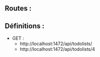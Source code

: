 ## Routes : 

## Définitions : 


- GET : 
  - http://localhost:1472/api/todolists/
  - http://localhost:1472/api/todolists/4
  

